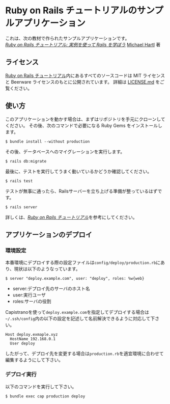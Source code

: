 # Ruby on Rails チュートリアルのサンプルアプリケーション

これは、次の教材で作られたサンプルアプリケーションです。   
[*Ruby on Rails チュートリアル: 実例を使って Rails を学ぼう*](http://railstutorial.jp/)
[Michael Hartl](http://www.michaelhartl.com/) 著

## ライセンス

[Ruby on Rails チュートリアル](http://railstutorial.jp/)内にあるすべてのソースコードは
MIT ライセンスと Beerware ライセンスのもとに公開されています。
詳細は [LICENSE.md](LICENSE.md) をご覧ください。

## 使い方

このアプリケーションを動かす場合は、まずはリポジトリを手元にクローンしてください。
その後、次のコマンドで必要になる Ruby Gems をインストールします。

```
$ bundle install --without production
```

その後、データベースへのマイグレーションを実行します。

```
$ rails db:migrate
```

最後に、テストを実行してうまく動いているかどうか確認してください。

```
$ rails test
```

テストが無事に通ったら、Railsサーバーを立ち上げる準備が整っているはずです。

```
$ rails server
```

詳しくは、[*Ruby on Rails チュートリアル*](http://railstutorial.jp/)を参考にしてください。

## アプリケーションのデプロイ


### 環境設定

本番環境にデプロイする際の設定ファイルは`config/deploy/production.rb`にあり、現状は以下のようなっています。



```
$ server "deploy.example.com", user: "deploy", roles: %w{web}
```

- server:デプロイ先のサーバのホスト名
- user:実行ユーザ
- roles:サーバの役割

Capistranoを使って`deploy.example.com`を指定してデプロイする場合は`~/.ssh/config`内の以下の設定を記述して名前解決できるように対応して下さい。

```
Host deploy.exmaple.xyz
  HostName 192.168.0.1
  User deploy
```

したがって、デプロイ先を変更する場合は`production.rb`を適宜環境に合わせて編集するようにして下さい。

### デプロイ実行

以下のコマンドを実行して下さい。

```
$ bundle exec cap production deploy
```
